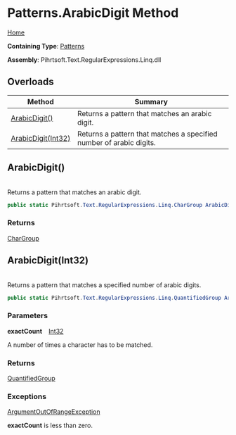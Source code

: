 # Patterns\.ArabicDigit Method

[Home](../../../../../../README.md)

**Containing Type**: [Patterns](../README.md)

**Assembly**: Pihrtsoft\.Text\.RegularExpressions\.Linq\.dll

## Overloads

| Method | Summary |
| ------ | ------- |
| [ArabicDigit()](#Pihrtsoft_Text_RegularExpressions_Linq_Patterns_ArabicDigit) | Returns a pattern that matches an arabic digit\. |
| [ArabicDigit(Int32)](#Pihrtsoft_Text_RegularExpressions_Linq_Patterns_ArabicDigit_System_Int32_) | Returns a pattern that matches a specified number of arabic digits\. |

## ArabicDigit\(\) <a id="Pihrtsoft_Text_RegularExpressions_Linq_Patterns_ArabicDigit"></a>

\
Returns a pattern that matches an arabic digit\.

```csharp
public static Pihrtsoft.Text.RegularExpressions.Linq.CharGroup ArabicDigit()
```

### Returns

[CharGroup](../../CharGroup/README.md)

## ArabicDigit\(Int32\) <a id="Pihrtsoft_Text_RegularExpressions_Linq_Patterns_ArabicDigit_System_Int32_"></a>

\
Returns a pattern that matches a specified number of arabic digits\.

```csharp
public static Pihrtsoft.Text.RegularExpressions.Linq.QuantifiedGroup ArabicDigit(int exactCount)
```

### Parameters

**exactCount** &ensp; [Int32](https://docs.microsoft.com/en-us/dotnet/api/system.int32)

A number of times a character has to be matched\.

### Returns

[QuantifiedGroup](../../QuantifiedGroup/README.md)

### Exceptions

[ArgumentOutOfRangeException](https://docs.microsoft.com/en-us/dotnet/api/system.argumentoutofrangeexception)

**exactCount** is less than zero\.

